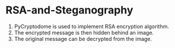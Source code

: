 # RSA-and-Steganography
1. PyCryptodome is used to implement RSA encryption algorithm.
2. The encrypted message is then hidden behind an image.
3. The original message can be decrypted from the image.
